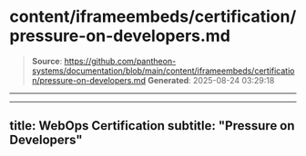 # content/iframeembeds/certification/pressure-on-developers.md

> **Source**: https://github.com/pantheon-systems/documentation/blob/main/content/iframeembeds/certification/pressure-on-developers.md
> **Generated**: 2025-08-24 03:29:18

---

---
title: WebOps Certification
subtitle: "Pressure on Developers"
---

<Partial file="certification-guide/pressure-on-developers.md" />
